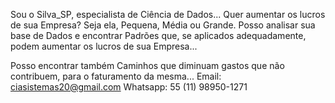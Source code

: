 Sou o Silva_SP, especialista de Ciência de Dados...
Quer aumentar os lucros de sua Empresa?
   Seja ela, Pequena, Média ou Grande.  Posso analisar sua base de Dados e encontrar Padrões que, se aplicados  adequadamente, podem aumentar os lucros de sua Empresa...

  Posso encontrar também  Caminhos que diminuam gastos que não contribuem,  para o faturamento da mesma...
Email: ciasistemas20@gmail.com
Whatsapp: 55 (11) 98950-1271


